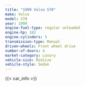 ```yaml
---
title: "1999 Volvo S70"
make: Volvo
model: S70
year: 1999
engine-fuel-type: regular unleaded
engine-hp: 162
engine-cylinders: 5
transmission-type: Manual
driven-wheels: Front wheel drive
number-of-doors: 4
market-category: Luxury
vehicle-size: Midsize
vehicle-style: Sedan
---
```


{{< car_info >}}
